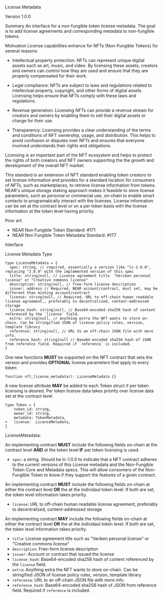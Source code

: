 License Metadata

Version 1.0.0

Summary
An interface for a non-fungible token license metadata. The goal is to add license agreements and corresponding metadata to non-fungible tokens.

Motivation
License capabilities enhance for NFTs (Non-Fungible Tokens) for several reasons:

- Intellectual property protection: NFTs can represent unique digital assets such as art, music, and video. By licensing these assets, creators and owners can control how they are used and ensure that they are properly compensated for their work.

- Legal compliance: NFTs are subject to laws and regulations related to intellectual property, copyright, and other forms of digital assets. Licensing helps ensure that NFTs comply with these laws and regulations.

- Revenue generation: Licensing NFTs can provide a revenue stream for creators and owners by enabling them to sell their digital assets or charge for their use.

- Transparency: Licensing provides a clear understanding of the terms and conditions of NFT ownership, usage, and distribution. This helps to avoid confusion or disputes over NFTs and ensures that everyone involved understands their rights and obligations.

Licensing is an important part of the NFT ecosystem and helps to protect the rights of both creators and NFT owners supporting the the growth and development of the overall NFT market.

This standard is an extension of NFT standard enabling token creators to set license information and provides for a standard location for consumers of NFTs, such as marketplaces, to retrieve license information from tokens. NEAR's unique storage staking approach makes it feasible to store license parameters, such as personal or commecial use, on-chain to enable smart contacts to programatically interact with the licenses. License information can be set at the contract level or on a per token basis with the license information at the token level having priority. 

Prior art: 

- NEAR Non Fungible Token Standard: #171
- NEAR Non Fungible Token Metadata Standard: #177

Interface

License Metadata Type

```
type LicenseMetadata = {
  spec: string, // required, essentially a version like "lc-2.0.0", replacing "2.0.0" with the implemented version of this spec
  title: string|null, // License agreement title  "Veriken personal license" or "Creative commons license"
  description: string|null, // free-form license description
  issuer: address // Required, NEAR account/contract, must set, may be different than minting account/contract
  license: string|null, // Required, URL to off-chain human readable license agreement,, preferably to decentralized, content-addressed storage
  license_hash: string|null, // Base64-encoded sha256 hash of content referenced by the `license` field. 
  extra: string|null, // anything extra the NFT wants to store on-chain. Can be stringified JSON of license policy rules, version, template library
  reference: string|null, // URL to an off-chain JSON file with more info.
  reference_hash: string|null // Base64-encoded sha256 hash of JSON from reference field. Required if `reference` is included.
}

```
One new functions **MUST** be supported on the NFT contract that sets the version and provides **OPTIONAL** license parameters that apply to every token:

	function nft_license_metadata(): LicenseMetadata {} 

A new license attribute **MAY** be added to each Token struct if per token licensing is desired. Per token license data takes priority over license data set at the contract level.

```
type Token = {
	token_id: string,
	owner_id: string,
	metadata: TokenMetadata,
+	license:  LicenseMetadata,
}
```

LicenseMetadata:

An implementing contract **MUST** include the following fields on-chain at the contract level **AND** at the token level **IF** per token licensing is used.

- `spec`: a string. Should be lc-1.0.0 to indicate that a NFT contract adheres to the current versions of this License metadata and the Non-Fungible Token Core and Metadata specs. This will allow consumers of the Non-Fungible Token to know if they support the features of a given contract.

An implementing contract **MUST** include the following fields on-chain at either the contract level **OR** the at the individaul token level. If both are set, the token level information takes priority. 

- `license`: URL to off-chain human readable license agreement, preferably to decentralized, content-addressed storage

An implementing contract **MAY** include the following fields on-chain at either the contract level **OR** the at the individaul token level. If both are set, the token level information takes priority. 

- `title`: License agreement title such as "Veriken personal license" or "Creative commons license"
- `description`: Free-form license description
- `issuer`: Account or contract that issued the license
- `license_hash`: Base64-encoded sha256 hash of content referenced by the `license` field. 
- `extra`: Anything extra the NFT wants to store on-chain. Can be stringified JSON of license policy rules, version, template library
- `reference`: URL to an off-chain JSON file with more info.
- `reference_hash`: Base64-encoded sha256 hash of JSON from reference field. Required if `reference` is included.